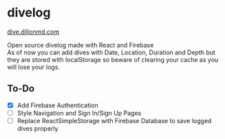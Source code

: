 # divelog

<a href="http://dive.dillonmd.com/">dive.dillonmd.com</a>

Open source divelog made with React and Firebase <br>
As of now you can add dives with Date, Location, Duration and Depth but they are stored with localStorage so beware of clearing your cache as you will lose your logs. <br>

## To-Do

- [X] Add Firebase Authentication 
- [ ] Style Navigation and Sign In/Sign Up Pages
- [ ] Replace ReactSimpleStorage with Firebase Database to save logged dives properly
